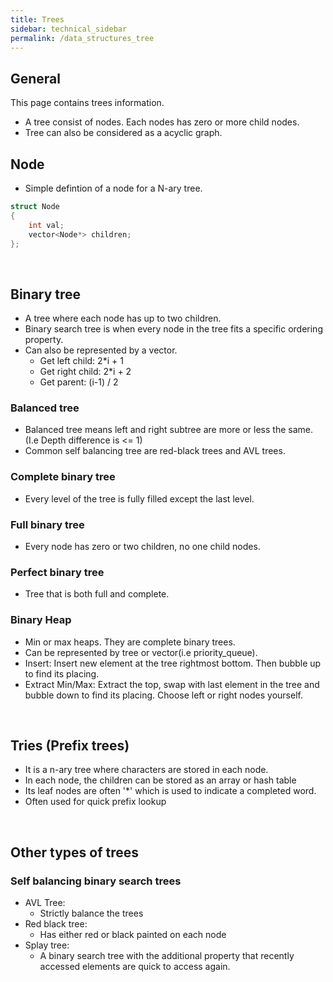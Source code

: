 ```yaml
---
title: Trees
sidebar: technical_sidebar
permalink: /data_structures_tree
---
```


## General 
This page contains trees information. 
- A tree consist of nodes. Each nodes has zero or more child nodes.
- Tree can also be considered as a acyclic graph.

## Node
- Simple defintion of a node for a N-ary tree.
```c++
struct Node
{
    int val;
    vector<Node*> children;
};
```
<br>

## Binary tree
- A tree where each node has up to two children.
- Binary search tree is when every node in the tree fits a specific ordering property. 
- Can also be represented by a vector. 
  - Get left child: 2*i + 1
  - Get right child: 2*i + 2
  - Get parent: (i-1) / 2

### Balanced tree
- Balanced tree means left and right subtree are more or less the same. (I.e Depth difference is <= 1)
- Common self balancing tree are red-black trees and AVL trees.

### Complete binary tree
- Every level of the tree is fully filled except the last level.

### Full binary tree
- Every node has zero or two children, no one child nodes.

### Perfect binary tree
- Tree that is both full and complete.

### Binary Heap
- Min or max heaps. They are complete binary trees.
- Can be represented by tree or vector(i.e priority_queue).
- Insert: Insert new element at the tree rightmost bottom. Then bubble up to find its placing.
- Extract Min/Max: Extract the top, swap with last element in the tree and bubble down to find its placing. Choose left or right nodes yourself.

<br>

## Tries (Prefix trees)
- It is a n-ary tree where characters are stored in each node. 
- In each node, the children can be stored as an array or hash table
- Its leaf nodes are often '*' which is used to indicate a completed word.
- Often used for quick prefix lookup

<br>

## Other types of trees 
### Self balancing binary search trees
- AVL Tree:  
  - Strictly balance the trees
- Red black tree:
  - Has either red or black painted on each node
- Splay tree:
  - A binary search tree with the additional property that recently accessed elements are quick to access again. 


